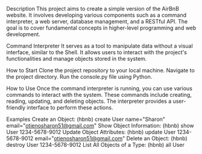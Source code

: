 Description
This project aims to create a simple version of the AirBnB website. 
It involves developing various components such as a command interpreter, a web server, database management, and a RESTful API. 
The goal is to cover fundamental concepts in higher-level programming and web development.

Command Interpreter
It serves as a tool to manipulate data without a visual interface, similar to the Shell. 
It allows users to interact with the project's functionalities and manage objects stored in the system.

How to Start
Clone the project repository to your local machine.
Navigate to the project directory.
Run the console.py file using Python.

How to Use
Once the command interpreter is running, you can use various commands to interact with the system. 
These commands include creating, reading, updating, and deleting objects. 
The interpreter provides a user-friendly interface to perform these actions.

Examples
Create an Object:
(hbnb) create User name="Sharon" email="otienosharon51@gmail.com"
Show Object Information:
(hbnb) show User 1234-5678-9012
Update Object Attributes:
(hbnb) update User 1234-5678-9012 email="otienosharon51@gmail.com"
Delete an Object:
(hbnb) destroy User 1234-5678-9012
List All Objects of a Type:
(hbnb) all User
